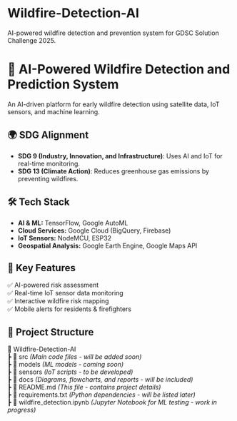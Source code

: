 # Wildfire-Detection-AI
AI-powered wildfire detection and prevention system for GDSC Solution Challenge 2025.
# 🚀 AI-Powered Wildfire Detection and Prediction System  
An AI-driven platform for early wildfire detection using satellite data, IoT sensors, and machine learning.  

## 🌍 SDG Alignment
- **SDG 9 (Industry, Innovation, and Infrastructure)**: Uses AI and IoT for real-time monitoring.
- **SDG 13 (Climate Action)**: Reduces greenhouse gas emissions by preventing wildfires.

## 🛠️ Tech Stack
- **AI & ML:** TensorFlow, Google AutoML
- **Cloud Services:** Google Cloud (BigQuery, Firebase)
- **IoT Sensors:** NodeMCU, ESP32
- **Geospatial Analysis:** Google Earth Engine, Google Maps API

## 🎯 Key Features
✅ AI-powered risk assessment  
✅ Real-time IoT sensor data monitoring  
✅ Interactive wildfire risk mapping  
✅ Mobile alerts for residents & firefighters  

## 📂 Project Structure
📂 Wildfire-Detection-AI  
 ┣ 📁 src *(Main code files - will be added soon)*  
 ┣ 📁 models *(ML models - coming soon)*  
 ┣ 📁 sensors *(IoT scripts - to be developed)*  
 ┣ 📁 docs *(Diagrams, flowcharts, and reports - will be included)*  
 ┣ 📄 README.md *(This file - contains project details)*  
 ┣ 📄 requirements.txt *(Python dependencies - will be listed later)*  
 ┣ 📄 wildfire_detection.ipynb *(Jupyter Notebook for ML testing - work in progress)*  

